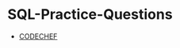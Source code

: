 # SQL-Practice-Questions

- [CODECHEF](https://www.codechef.com/practice/sql-case-studies-topic-wise)
